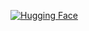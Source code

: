 [![Hugging Face](https://img.shields.io/badge/Hugging%20Face-yellow)](https://huggingface.co/spaces/kebincontreras/Segmentation_cocoa?logs=build)
